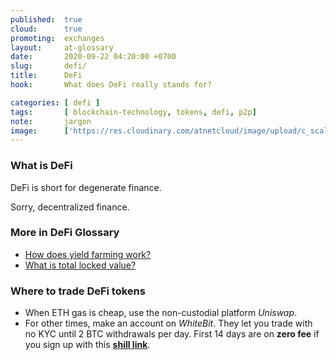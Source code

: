 ```yaml
---
published:  true
cloud:      true
promoting:  exchanges
layout:     at-glossary
date:       2020-09-22 04:20:00 +0700
slug:       defi/
title:      DeFi
hook:       What does DeFi really stands for?

categories: [ defi ]
tags:       [ blockchain-technology, tokens, defi, p2p]
note:       jargon
image:      ['https://res.cloudinary.com/atnetcloud/image/upload/c_scale,h_360,w_700/v1600916078/atnet/defi-market-analytics.jpg']
---
```


### What is DeFi

DeFi is short for degenerate finance.

Sorry, decentralized finance.

<!--more-->

### More in DeFi Glossary

* [How does yield farming work?](/glossary/yield-farming/)
* [What is total locked value?](/glossary/tlv/)

### Where to trade DeFi tokens

* When ETH gas is cheap, use the non-custodial platform *Uniswap*.
* For other times, make an account on *WhiteBit*. They let you trade with no KYC until 2 BTC withdrawals per day. First 14 days are on **zero fee** if you sign up with this **[shill link](https://bit.ly/3kwUh2k)**.
